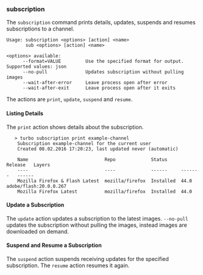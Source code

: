 ### subscription

The `subscription` command prints details, updates, suspends and resumes subscriptions to a channel. 

```
Usage: subscription <options> [action] <name>
       sub <options> [action] <name>

<options> available:
      --format=VALUE         Use the specified format for output. Supported values: json
      --no-pull              Updates subscription without pulling images
      --wait-after-error     Leave process open after error
      --wait-after-exit      Leave process open after it exits
```

The actions are `print`, `update`, `suspend` and `resume`.

#### Listing Details
The `print` action shows details about the subscription.

```
   > turbo subscription print example-channel
    Subscription example-channel for the current user
    Created 08.02.2016 17:20:23, last updated never (automatic)
    
    Name                            Repo             Status     Release   Layers
    ----                            ----             ------     -------   ------
    Mozilla Firefox & Flash Latest  mozilla/firefox  Installed  44.0      adobe/flash:20.0.0.267
    Mozilla Firefox Latest          mozilla/firefox  Installed  44.0      
```

#### Update a Subscription
The `update` action updates a subscription to the latest images. 
`--no-pull` updates the subscription without pulling the images, instead images are downloaded on demand.

#### Suspend and Resume a Subscription
The `suspend` action suspends receiving updates for the specified subscription. The `resume` action resumes it again.